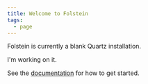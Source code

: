 ```yaml
---
title: Welcome to Folstein
tags:
  - page
---
```

Folstein is currently a blank Quartz installation.

I'm working on it.

See the [documentation](https://quartz.jzhao.xyz) for how to get started.
